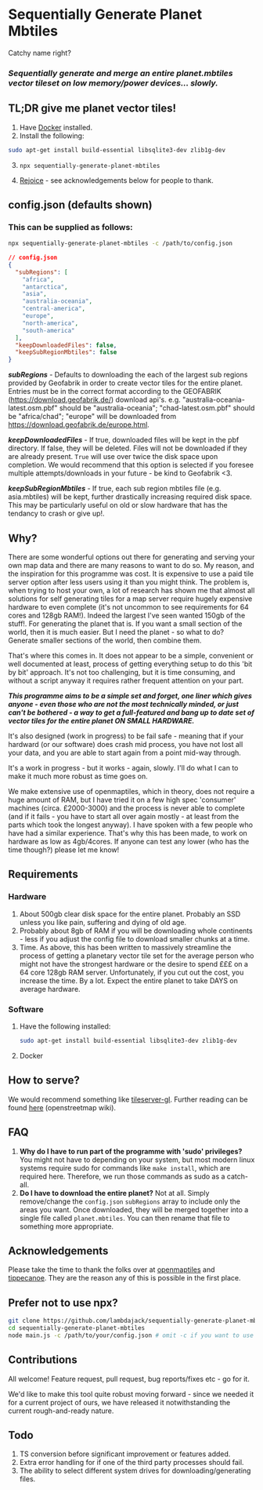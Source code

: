 # Sequentially Generate Planet Mbtiles

Catchy name right?

### _Sequentially generate and merge an entire planet.mbtiles vector tileset on low memory/power devices... slowly._

## TL;DR give me planet vector tiles!

1. Have [Docker]('https://docs.docker.com/get-docker/') installed.
2. Install the following:

```bash
sudo apt-get install build-essential libsqlite3-dev zlib1g-dev
```

3. `npx sequentially-generate-planet-mbtiles`

4. [Rejoice]('https://external-content.duckduckgo.com/iu/?u=https%3A%2F%2Fmedia.giphy.com%2Fmedia%2FWIg8P0VNpgH8Q%2Fgiphy.gif&f=1&nofb=1') - see acknowledgements below for people to thank.

## config.json (defaults shown)

### This can be supplied as follows:

```bash
npx sequentially-generate-planet-mbtiles -c /path/to/config.json
```

```json
// config.json
{
  "subRegions": [
    "africa",
    "antarctica",
    "asia",
    "australia-oceania",
    "central-america",
    "europe",
    "north-america",
    "south-america"
  ],
  "keepDownloadedFiles": false,
  "keepSubRegionMbtiles": false
}
```

**_subRegions_** - Defaults to downloading the each of the largest sub regions provided by Geofabrik in order to create vector tiles for the entire planet. Entries must be in the correct format according to the GEOFABRIK (https://download.geofabrik.de/) download api's. e.g. "australia-oceania-latest.osm.pbf" should be "australia-oceania"; "chad-latest.osm.pbf" should be "africa/chad"; "europe" will be downloaded from https://download.geofabrik.de/europe.html.

**_keepDownloadedFiles_** - If true, downloaded files will be kept in the pbf directory. If false, they will be deleted. Files will not be downloaded if they are already present. `True` will use over twice the disk space upon completion. We would recommend that this option is selected if you foresee multiple attempts/downloads in your future - be kind to Geofabrik <3.

**_keepSubRegionMbtiles_** - If true, each sub region mbtiles file (e.g. asia.mbtiles) will be kept, further drastically increasing required disk space. This may be particularly useful on old or slow hardware that has the tendancy to crash or give up!.

## Why?

There are some wonderful options out there for generating and serving your own map data and there are many reasons to want to do so. My reason, and the inspiration for this programme was cost. It is expensive to use a paid tile server option after less users using it than you might think. The problem is, when trying to host your own, a lot of research has shown me that almost all solutions for self generating tiles for a map server require hugely expensive hardware to even complete (it's not uncommon to see requirements for 64 cores and 128gb RAM!). Indeed the largest I've seen wanted 150gb of the stuff!. For generating the planet that is. If you want a small section of the world, then it is much easier. But I need the planet - so what to do? Generate smaller sections of the world, then combine them.

That's where this comes in. It does not appear to be a simple, convenient or well documented at least, process of getting everything setup to do this 'bit by bit' approach. It's not too challenging, but it is time consuming, and without a script anyway it requires rather frequent attention on your part.

**_This programme aims to be a simple set and forget, one liner which gives anyone - even those who are not the most technically minded, or just can't be bothered - a way to get a full-featured and bang up to date set of vector tiles for the entire planet ON SMALL HARDWARE._**

It's also designed (work in progress) to be fail safe - meaning that if your hardward (or our software) does crash mid process, you have not lost all your data, and you are able to start again from a point mid-way through.

It's a work in progress - but it works - again, slowly. I'll do what I can to make it much more robust as time goes on.

We make extensive use of openmaptiles, which in theory, does not require a huge amount of RAM, but I have tried it on a few high spec 'consumer' machines (circa. £2000-3000) and the process is never able to complete (and if it fails - you have to start all over again mostly - at least from the parts which took the longest anyway). I have spoken with a few people who have had a similar experience. That's why this has been made, to work on hardware as low as 4gb/4cores. If anyone can test any lower (who has the time though?) please let me know!

## Requirements

### Hardware

1. About 500gb clear disk space for the entire planet. Probably an SSD unless you like pain, suffering and dying of old age.
2. Probably about 8gb of RAM if you will be downloading whole continents - less if you adjust the config file to download smaller chunks at a time.
3. Time. As above, this has been written to massively streamline the process of getting a planetary vector tile set for the average person who might not have the strongest hardware or the desire to spend £££ on a 64 core 128gb RAM server. Unfortunately, if you cut out the cost, you increase the time. By a lot. Expect the entire planet to take DAYS on average hardware.

### Software

1. Have the following installed:
   ```bash
   sudo apt-get install build-essential libsqlite3-dev zlib1g-dev
   ```
2. Docker

## How to serve?

We would recommend something like [tileserver-gl]('https://github.com/maptiler/tileserver-gl). Further reading can be found [here]('https://wiki.openstreetmap.org/wiki/MBTiles') (openstreetmap wiki).

## FAQ

1. **Why do I have to run part of the programme with 'sudo' privileges?** You might not have to depending on your system, but most modern linux systems require sudo for commands like `make install`, which are required here. Therefore, we run those commands as sudo as a catch-all.
2. **Do I have to download the entire planet?** Not at all. Simply remove/change the `config.json` `subRegions` array to include only the areas you want. Once downloaded, they will be merged together into a single file called `planet.mbtiles`. You can then rename that file to something more appropriate.

## Acknowledgements

Please take the time to thank the folks over at [openmaptiles]('https://github.com/openmaptiles/openmaptiles') and [tippecanoe]('https://github.com/mapbox/tippecanoe'). They are the reason any of this is possible in the first place.

## Prefer not to use npx?

```bash
git clone https://github.com/lambdajack/sequentially-generate-planet-mbtiles
cd sequentially-generate-planet-mbtiles
node main.js -c /path/to/your/config.json # omit -c if you want to use the defaults.
```

## Contributions

All welcome! Feature request, pull request, bug reports/fixes etc - go for it.

We'd like to make this tool quite robust moving forward - since we needed it for a current project of ours, we have released it notwithstanding the current rough-and-ready nature.

## Todo

1. TS conversion before significant improvement or features added.
2. Extra error handling for if one of the third party processes should fail.
3. The ability to select different system drives for downloading/generating files.
